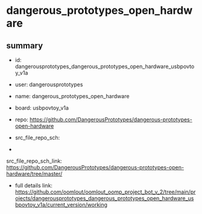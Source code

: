 # dangerous_prototypes_open_hardware
 
## summary 
* id: dangerousprototypes_dangerous_prototypes_open_hardware_usbpovtoy_v1a
* user: dangerousprototypes
* name: dangerous_prototypes_open_hardware
* board: usbpovtoy_v1a
* repo: https://github.com/DangerousPrototypes/dangerous-prototypes-open-hardware



* src_file_repo_sch: 
*
 src_file_repo_sch_link: https://github.com/DangerousPrototypes/dangerous-prototypes-open-hardware/tree/master/
* full details link: https://github.com/oomlout/oomlout_oomp_project_bot_v_2/tree/main/projects/dangerousprototypes_dangerous_prototypes_open_hardware_usbpovtoy_v1a/current_version/working  






